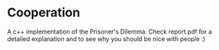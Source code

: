 # Cooperation
A c++ implementation of the Prisoner's Dilemma.
Check report.pdf for a detailed explanation and to see why you should be nice with people :)
